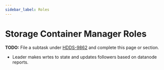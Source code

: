 ```yaml
---
sidebar_label: Roles
---
```


# Storage Container Manager Roles

**TODO:** File a subtask under [HDDS-9862](https://issues.apache.org/jira/browse/HDDS-9862) and complete this page or section.

- Leader makes wrtes to state and updates followers based on datanode reports.

